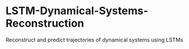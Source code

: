 # LSTM-Dynamical-Systems-Reconstruction
Reconstruct and predict trajectories of dynamical systems using LSTMs
